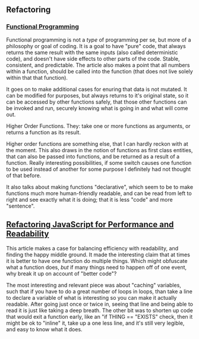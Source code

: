 ## Refactoring

### [Functional Programming](https://medium.com/the-renaissance-developer/concepts-of-functional-programming-in-javascript-6bc84220d2aa)

Functional programming is not a _type_ of programming per se, but more of a philosophy or goal of coding. It is a goal to have "pure" code, that always returns the same result with the same inputs (also called deterministic code), and doesn't have side effects to other parts of the code. Stable, consistent, and predictable. The article also makes a point that all numbers within a function, should be called into the function (that does not live solely within that that function).

It goes on to make additional cases for enuring that data is not mutated. It can be modified for purposes, but always returns to it's original state, so it can be accessed by other functions safely, that those other functions can be invoked and run, securely knowing what is going in and what will come out.

Higher Order Functions. They:
  take one or more functions as arguments, or
  returns a function as its result.
  
Higher order functions are something else, that I can hardly reckon with at the moment. This also draws in the notion of functions as first class entities, that can also be passed into functions, and be returned as a result of a function. Really interesting possibilities, if some switch causes one function to be used instead of another for some purpose I definitely had not thought of that before.

It also talks about making functions "declarative", which seem to be to make functions much more human-friendly readable, and can be read from left to right and see exactly what it is doing; that it is less "code" and more "sentence".

## [Refactoring JavaScript for Performance and Readability](https://dev.to/healeycodes/refactoring-javascript-for-performance-and-readability-with-examples-1hec)

This article makes a case for balancing efficiency with readability, and finding the happy middle ground. It made the interesting claim that at times it is better to have one function do multiple things. Which might obfuscate what a function does, _but_ if many things need to happen off of one event, why break it up on account of "better code"?

The most interesting and relevant piece was about "caching" variables, such that if you have to do a great number of loops in loops, than take a line to declare a variable of what is interesting so you can make it actually readable. After going just once or twice in, seeing that line and being able to read it is just like taking a deep breath. The other bit was to shorten up code that would exit a function early, like an "if THING == "EXISTS" check, then it might be ok to "inline" it, take up a one less line, and it's still very legible, and easy to know what it does.
